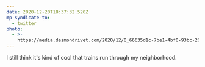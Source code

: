 ```yaml
---
date: 2020-12-20T18:37:32.520Z
mp-syndicate-to:
  - twitter
photo:
  - >-
    https://media.desmondrivet.com/2020/12/0_66635d1c-7be1-4bf0-93bc-20886219c923.jpg
---
```


I still think it's kind of cool that trains run through my neighborhood.
